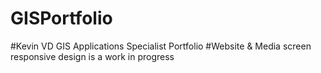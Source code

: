 # GISPortfolio
#Kevin VD GIS Applications Specialist Portfolio
#Website & Media screen responsive design is a work in progress
